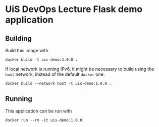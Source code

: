 # UiS DevOps Lecture Flask demo application

## Building

Build this image with
```
docker build -t uis-demo:1.0.0 .
```
If local network is running IPv6, it might be necessary to build using the `host` network, instead of the default `docker` one:
```
docker build --network host -t uis-demo:1.0.0 .
```

## Running
This application can be run with

```
docker run --rm -it uis-demo:1.0.0
```

